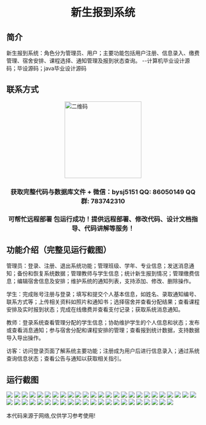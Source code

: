 <p><h1 align="center">新生报到系统</h1></p>

## 简介
新生报到系统：角色分为管理员、用户；主要功能包括用户注册、信息录入、缴费管理、宿舍安排、课程选择、通知管理及报到状态查询。    --计算机毕业设计源码；毕设源码；java毕业设计源码


## 联系方式
<img src="https://bs-1329754181.cos.ap-shanghai.myqcloud.com/wx.jpg" alt="二维码" style="display: block; margin: 0 auto;" width="200px">
<p><h3 align="center">获取完整代码与数据库文件 + 微信：bysj5151 QQ: 86050149 QQ群: 783742310</h3></p>
<p><h3 align="center">可帮忙远程部署 包运行成功！提供远程部署、修改代码、设计文档指导、代码讲解等服务！</h3></p>

## 功能介绍（完整见运行截图）
管理员：登录、注册、退出系统功能；管理班级、学年、专业信息；发送消息通知；备份和恢复系统数据；管理教师与学生信息；统计新生报到情况；管理缴费信息；编辑宿舍信息及安排；维护系统的通知列表，支持添加、修改、删除操作。

学生：完成账号注册与登录；填写和提交个人基本信息，如姓名、录取通知编号、联系方式等；上传相关资料如照片和通知书；选择宿舍并查看分配结果；查看课程安排及实时报到状态；完成在线缴费并查看支付记录；获取系统消息通知。

教师：登录系统查看管理分配的学生信息；协助维护学生的个人信息和状态；发布或查看消息通知；参与宿舍分配和课程安排的管理；查看报到统计数据，支持数据导入导出操作。

访客：访问登录页面了解系统主要功能；注册成为用户后进行信息录入；通过系统查询信息状态；查看公告与通知以获取相关指引。


## 运行截图
![](https://bs-1329754181.cos.ap-shanghai.myqcloud.com/ssm/NewStudentRegistrationSystem/img/001.jpg)
![](https://bs-1329754181.cos.ap-shanghai.myqcloud.com/ssm/NewStudentRegistrationSystem/img/002.jpg)
![](https://bs-1329754181.cos.ap-shanghai.myqcloud.com/ssm/NewStudentRegistrationSystem/img/003.jpg)
![](https://bs-1329754181.cos.ap-shanghai.myqcloud.com/ssm/NewStudentRegistrationSystem/img/004.jpg)
![](https://bs-1329754181.cos.ap-shanghai.myqcloud.com/ssm/NewStudentRegistrationSystem/img/005.jpg)
![](https://bs-1329754181.cos.ap-shanghai.myqcloud.com/ssm/NewStudentRegistrationSystem/img/006.jpg)
![](https://bs-1329754181.cos.ap-shanghai.myqcloud.com/ssm/NewStudentRegistrationSystem/img/007.jpg)
![](https://bs-1329754181.cos.ap-shanghai.myqcloud.com/ssm/NewStudentRegistrationSystem/img/008.jpg)
![](https://bs-1329754181.cos.ap-shanghai.myqcloud.com/ssm/NewStudentRegistrationSystem/img/009.jpg)
![](https://bs-1329754181.cos.ap-shanghai.myqcloud.com/ssm/NewStudentRegistrationSystem/img/010.jpg)
![](https://bs-1329754181.cos.ap-shanghai.myqcloud.com/ssm/NewStudentRegistrationSystem/img/011.jpg)
![](https://bs-1329754181.cos.ap-shanghai.myqcloud.com/ssm/NewStudentRegistrationSystem/img/012.jpg)
![](https://bs-1329754181.cos.ap-shanghai.myqcloud.com/ssm/NewStudentRegistrationSystem/img/013.jpg)
![](https://bs-1329754181.cos.ap-shanghai.myqcloud.com/ssm/NewStudentRegistrationSystem/img/014.jpg)
![](https://bs-1329754181.cos.ap-shanghai.myqcloud.com/ssm/NewStudentRegistrationSystem/img/015.jpg)
![](https://bs-1329754181.cos.ap-shanghai.myqcloud.com/ssm/NewStudentRegistrationSystem/img/016.jpg)
![](https://bs-1329754181.cos.ap-shanghai.myqcloud.com/ssm/NewStudentRegistrationSystem/img/017.jpg)
![](https://bs-1329754181.cos.ap-shanghai.myqcloud.com/ssm/NewStudentRegistrationSystem/img/018.jpg)
![](https://bs-1329754181.cos.ap-shanghai.myqcloud.com/ssm/NewStudentRegistrationSystem/img/019.jpg)
![](https://bs-1329754181.cos.ap-shanghai.myqcloud.com/ssm/NewStudentRegistrationSystem/img/020.jpg)
![](https://bs-1329754181.cos.ap-shanghai.myqcloud.com/ssm/NewStudentRegistrationSystem/img/021.jpg)
![](https://bs-1329754181.cos.ap-shanghai.myqcloud.com/ssm/NewStudentRegistrationSystem/img/022.jpg)
![](https://bs-1329754181.cos.ap-shanghai.myqcloud.com/ssm/NewStudentRegistrationSystem/img/023.jpg)
![](https://bs-1329754181.cos.ap-shanghai.myqcloud.com/ssm/NewStudentRegistrationSystem/img/024.jpg)
![](https://bs-1329754181.cos.ap-shanghai.myqcloud.com/ssm/NewStudentRegistrationSystem/img/025.jpg)
![](https://bs-1329754181.cos.ap-shanghai.myqcloud.com/ssm/NewStudentRegistrationSystem/img/026.jpg)
![](https://bs-1329754181.cos.ap-shanghai.myqcloud.com/ssm/NewStudentRegistrationSystem/img/027.jpg)
![](https://bs-1329754181.cos.ap-shanghai.myqcloud.com/ssm/NewStudentRegistrationSystem/img/028.jpg)
![](https://bs-1329754181.cos.ap-shanghai.myqcloud.com/ssm/NewStudentRegistrationSystem/img/029.jpg)
![](https://bs-1329754181.cos.ap-shanghai.myqcloud.com/ssm/NewStudentRegistrationSystem/img/030.jpg)
![](https://bs-1329754181.cos.ap-shanghai.myqcloud.com/ssm/NewStudentRegistrationSystem/img/031.jpg)
![](https://bs-1329754181.cos.ap-shanghai.myqcloud.com/ssm/NewStudentRegistrationSystem/img/032.jpg)
![](https://bs-1329754181.cos.ap-shanghai.myqcloud.com/ssm/NewStudentRegistrationSystem/img/033.jpg)
![](https://bs-1329754181.cos.ap-shanghai.myqcloud.com/ssm/NewStudentRegistrationSystem/img/034.jpg)
![](https://bs-1329754181.cos.ap-shanghai.myqcloud.com/ssm/NewStudentRegistrationSystem/img/035.jpg)
![](https://bs-1329754181.cos.ap-shanghai.myqcloud.com/ssm/NewStudentRegistrationSystem/img/036.jpg)
![](https://bs-1329754181.cos.ap-shanghai.myqcloud.com/ssm/NewStudentRegistrationSystem/img/037.jpg)
![](https://bs-1329754181.cos.ap-shanghai.myqcloud.com/ssm/NewStudentRegistrationSystem/img/038.jpg)
![](https://bs-1329754181.cos.ap-shanghai.myqcloud.com/ssm/NewStudentRegistrationSystem/img/039.jpg)
![](https://bs-1329754181.cos.ap-shanghai.myqcloud.com/ssm/NewStudentRegistrationSystem/img/040.jpg)
![](https://bs-1329754181.cos.ap-shanghai.myqcloud.com/ssm/NewStudentRegistrationSystem/img/041.jpg)
![](https://bs-1329754181.cos.ap-shanghai.myqcloud.com/ssm/NewStudentRegistrationSystem/img/042.jpg)
![](https://bs-1329754181.cos.ap-shanghai.myqcloud.com/ssm/NewStudentRegistrationSystem/img/043.jpg)
![](https://bs-1329754181.cos.ap-shanghai.myqcloud.com/ssm/NewStudentRegistrationSystem/img/044.jpg)
![](https://bs-1329754181.cos.ap-shanghai.myqcloud.com/ssm/NewStudentRegistrationSystem/img/045.jpg)
![](https://bs-1329754181.cos.ap-shanghai.myqcloud.com/ssm/NewStudentRegistrationSystem/img/046.jpg)
![](https://bs-1329754181.cos.ap-shanghai.myqcloud.com/ssm/NewStudentRegistrationSystem/img/047.jpg)

<p>本代码来源于网络,仅供学习参考使用!</p>
